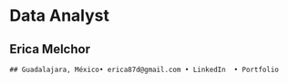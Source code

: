 # Data Analyst 
   ## Erica Melchor
    ## Guadalajara, México• erica87d@gmail.com • LinkedIn  • Portfolio
